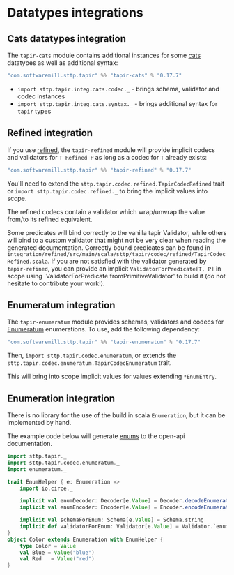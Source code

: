 # Datatypes integrations

## Cats datatypes integration

The `tapir-cats` module contains additional instances for some [cats](https://typelevel.org/cats/)
datatypes as well as additional syntax:

```scala
"com.softwaremill.sttp.tapir" %% "tapir-cats" % "0.17.7"
```

- `import sttp.tapir.integ.cats.codec._` - brings schema, validator and codec instances
- `import sttp.tapir.integ.cats.syntax._` - brings additional syntax for `tapir` types


## Refined integration

If you use [refined](https://github.com/fthomas/refined), the `tapir-refined` module will provide implicit codecs and
validators for `T Refined P` as long as a codec for `T` already exists:

```scala
"com.softwaremill.sttp.tapir" %% "tapir-refined" % "0.17.7"
```

You'll need to extend the `sttp.tapir.codec.refined.TapirCodecRefined`
trait or `import sttp.tapir.codec.refined._` to bring the implicit values into scope.

The refined codecs contain a validator which wrap/unwrap the value from/to its refined equivalent.

Some predicates will bind correctly to the vanilla tapir Validator, while others will bind to a custom validator that
might not be very clear when reading the generated documentation. Correctly bound predicates can be found in
`integration/refined/src/main/scala/sttp/tapir/codec/refined/TapirCodecRefined.scala`.
If you are not satisfied with the validator generated by `tapir-refined`, you can provide an implicit
`ValidatorForPredicate[T, P]` in scope using `ValidatorForPredicate.fromPrimitiveValidator' to build it (do not
hesitate to contribute your work!).

## Enumeratum integration

The `tapir-enumeratum` module provides schemas, validators and codecs for [Enumeratum](https://github.com/lloydmeta/enumeratum)
enumerations. To use, add the following dependency:

```scala
"com.softwaremill.sttp.tapir" %% "tapir-enumeratum" % "0.17.7"
```

Then, `import sttp.tapir.codec.enumeratum`, or extends the `sttp.tapir.codec.enumeratum.TapirCodecEnumeratum` trait.

This will bring into scope implicit values for values extending `*EnumEntry`.

## Enumeration integration

There is no library for the use of the build in scala `Enumeration`, but it can be implemented by hand.

The example code below will generate [enums](https://swagger.io/docs/specification/data-models/enums/) to the open-api documentation.

```scala
import sttp.tapir._
import sttp.tapir.codec.enumeratum._
import enumeratum._

trait EnumHelper { e: Enumeration =>
    import io.circe._

    implicit val enumDecoder: Decoder[e.Value] = Decoder.decodeEnumeration(e)
    implicit val enumEncoder: Encoder[e.Value] = Encoder.encodeEnumeration(e)

    implicit val schemaForEnum: Schema[e.Value] = Schema.string
    implicit def validatorForEnum: Validator[e.Value] = Validator.`enum`(e.values.toList, v => Option(v))
}
object Color extends Enumeration with EnumHelper {
    type Color = Value
    val Blue = Value("blue")
    val Red   = Value("red")
}
``` 
